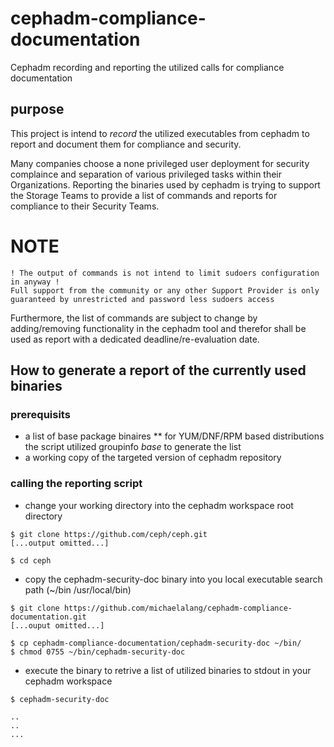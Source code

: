 # cephadm-compliance-documentation
Cephadm recording and reporting the utilized calls for compliance documentation

## purpose
This project is intend to *record* the utilized executables from cephadm to report and document them for compliance and security.

Many companies choose a none privileged user deployment for security complaince and separation of various privileged tasks within their Organizations. Reporting the binaries used by cephadm is trying to support the Storage Teams to provide a list of commands and reports for compliance to their Security Teams.


# **NOTE**
```
! The output of commands is not intend to limit sudoers configuration in anyway ! 
Full support from the community or any other Support Provider is only guaranteed by unrestricted and password less sudoers access
```

Furthermore, the list of commands are subject to change by adding/removing functionality in the cephadm tool and therefor shall be used as report with a dedicated deadline/re-evaluation date.

## How to generate a report of the currently used binaries

### prerequisits

* a list of base package binaires
** for YUM/DNF/RPM based distributions the script utilized groupinfo *base* to generate the list
* a working copy of the targeted version of cephadm repository

### calling the reporting script

* change your working directory into the cephadm workspace root directory 

```
$ git clone https://github.com/ceph/ceph.git
[...output omitted...]

$ cd ceph 
```

* copy the cephadm-security-doc binary into you local executable search path (~/bin /usr/local/bin)

```
$ git clone https://github.com/michaelalang/cephadm-compliance-documentation.git
[...ouput omitted...]

$ cp cephadm-compliance-documentation/cephadm-security-doc ~/bin/
$ chmod 0755 ~/bin/cephadm-security-doc
```

* execute the binary to retrive a list of utilized binaries to stdout in your cephadm workspace

```  
$ cephadm-security-doc

..
..
...
```
